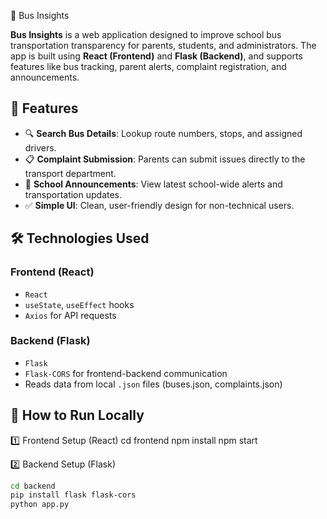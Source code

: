 🚌 Bus Insights

**Bus Insights** is a web application designed to improve school bus transportation transparency for parents, students, and administrators. The app is built using **React (Frontend)** and **Flask (Backend)**, and supports features like bus tracking, parent alerts, complaint registration, and announcements.

## 📌 Features
- 🔍 **Search Bus Details**: Lookup route numbers, stops, and assigned drivers.
- 📋 **Complaint Submission**: Parents can submit issues directly to the transport department.
- 📢 **School Announcements**: View latest school-wide alerts and transportation updates.
- ✅ **Simple UI**: Clean, user-friendly design for non-technical users.

## 🛠️ Technologies Used
### Frontend (React)
- `React`
- `useState`, `useEffect` hooks
- `Axios` for API requests
### Backend (Flask)
- `Flask`
- `Flask-CORS` for frontend-backend communication
- Reads data from local `.json` files (buses.json, complaints.json)

## 🚀 How to Run Locally

1️⃣ Frontend Setup (React)
cd frontend
npm install
npm start

2️⃣ Backend Setup (Flask)
```bash
cd backend
pip install flask flask-cors
python app.py

